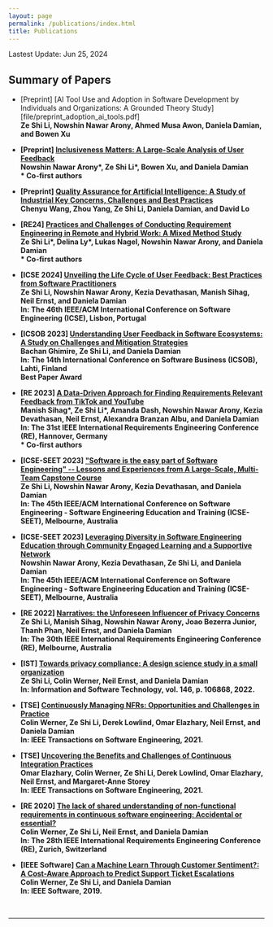 ```yaml
---
layout: page
permalink: /publications/index.html
title: Publications
---
```


Lastest Update: Jun 25, 2024&nbsp;

## Summary of Papers

- \[Preprint\] [AI Tool Use and Adoption in Software Development by Individuals and Organizations: A Grounded Theory Study][file/preprint_adoption_ai_tools.pdf] <br>
  <b>Ze Shi Li<b>, Nowshin Nawar Arony, Ahmed Musa Awon, Daniela Damian, and Bowen Xu

- \[Preprint\] [Inclusiveness Matters: A Large-Scale Analysis of User Feedback](file/papers/preprint_inclusive.pdf) <br>
  Nowshin Nawar Arony\*, <b>Ze Shi Li\*</b>, Bowen Xu, and Daniela Damian <br> \* Co-first authors

- \[Preprint\] [Quality Assurance for Artificial Intelligence: A Study of Industrial Key Concerns, Challenges and Best Practices](file/papers/preprint_qa.pdf) <br>
  Chenyu Wang, Zhou Yang, <b>Ze Shi Li</b>, Daniela Damian, and David Lo

- \[RE24\] [Practices and Challenges of Conducting Requirement Engineering in Remote and Hybrid Work: A Mixed Method Study](file/papers/re24.pdf) <br>
  <b>Ze Shi Li\*</b>, Delina Ly\*, Lukas Nagel, Nowshin Nawar Arony, and Daniela Damian <br> \* Co-first authors

- \[ICSE 2024\] [Unveiling the Life Cycle of User Feedback: Best Practices from Software Practitioners](file/papers/icse24.pdf) <br>
  <b>Ze Shi Li</b>, Nowshin Nawar Arony, Kezia Devathasan, Manish Sihag, Neil Ernst, and Daniela Damian <br>
  In: The 46th IEEE/ACM International Conference on Software Engineering (ICSE), Lisbon, Portugal

- \[ICSOB 2023\] [Understanding User Feedback in Software Ecosystems: A Study on Challenges and Mitigation Strategies](file/papers/icsob23.pdf) <br>
  Bachan Ghimire, <b>Ze Shi Li</b>, and Daniela Damian <br>
  In: The 14th International Conference on Software Business (ICSOB), Lahti, Finland <br>
  <b>Best Paper Award</b>

- \[RE 2023\] [A Data-Driven Approach for Finding Requirements Relevant Feedback from TikTok and YouTube](file/papers/re23.pdf) <br>
  Manish Sihag\*, <b>Ze Shi Li\*</b>, Amanda Dash, Nowshin Nawar Arony, Kezia Devathasan, Neil Ernst, Alexandra Branzan Albu, and Daniela Damian <br>
  In: The 31st IEEE International Requirements Engineering Conference (RE), Hannover, Germany <br> \* Co-first authors

- \[ICSE-SEET 2023\] ["Software is the easy part of Software Engineering" -- Lessons and Experiences from A Large-Scale, Multi-Team Capstone Course](file/papers/icse_seet23_capstone.pdf) <br>
  <b>Ze Shi Li</b>, Nowshin Nawar Arony, Kezia Devathasan, and Daniela Damian <br>
  In: The 45th IEEE/ACM International Conference on Software Engineering - Software Engineering Education and Training (ICSE-SEET), Melbourne, Australia

- \[ICSE-SEET 2023\] [Leveraging Diversity in Software Engineering Education through Community Engaged Learning and a Supportive Network](file/papers/icse_seet23_capstone.pdf) <br>
  Nowshin Nawar Arony, Kezia Devathasan, <b>Ze Shi Li</b>, and Daniela Damian <br>
  In: The 45th IEEE/ACM International Conference on Software Engineering - Software Engineering Education and Training (ICSE-SEET), Melbourne, Australia

- \[RE 2022\] [Narratives: the Unforeseen Influencer of Privacy Concerns](file/papers/re22.pdf) <br>
  <b>Ze Shi Li</b>, Manish Sihag, Nowshin Nawar Arony, Joao Bezerra Junior, Thanh Phan, Neil Ernst, and Daniela Damian <br>
  In: The 30th IEEE International Requirements Engineering Conference (RE), Melbourne, Australia

- \[IST\] [Towards privacy compliance: A design science study in a small organization](file/papers/ist22.pdf) <br>
  <b>Ze Shi Li</b>, Colin Werner, Neil Ernst, and Daniela Damian <br>
  In: Information and Software Technology, vol. 146, p. 106868, 2022.

- \[TSE\] [Continuously Managing NFRs: Opportunities and Challenges in Practice](file/papers/tse21_nfrs.pdf) <br>
  Colin Werner, <b>Ze Shi Li</b>, Derek Lowlind, Omar Elazhary, Neil Ernst, and Daniela Damian <br>
  In: IEEE Transactions on Software Engineering, 2021.

- \[TSE\] [Uncovering the Benefits and Challenges of Continuous Integration Practices](file/papers/tse21_ci.pdf) <br>
  Omar Elazhary, Colin Werner, <b>Ze Shi Li</b>, Derek Lowlind, Omar Elazhary, Neil Ernst, and Margaret-Anne Storey <br>
  In: IEEE Transactions on Software Engineering, 2021.

- \[RE 2020\] [The lack of shared understanding of non-functional requirements in continuous software engineering: Accidental or essential?](file/papers/re20.pdf) <br>
  Colin Werner, <b>Ze Shi Li</b>, Neil Ernst, and Daniela Damian <br>
  In: The 28th IEEE International Requirements Engineering Conference (RE), Zurich, Switzerland

- \[IEEE Software\] [Can a Machine Learn Through Customer Sentiment?: A Cost-Aware Approach to Predict Support Ticket Escalations](file/papers/ieee_software19.pdf) <br>
  Colin Werner, <b>Ze Shi Li</b>, and Daniela Damian <br>
  In: IEEE Software, 2019.

<br>

---

<!-- ## Undergrad Thesis

- Hybrid Detection Mechanism for Spoofing Attacks in Bluetooth Low Energy Networks<br>**Hanlin Cai** (Advisor: Zhezhuang Xu). Final Year Project. Under working<br>Expect to submit a research paper to IEEE Internet of Things Journal.

- [Industrial Inspection System based on Intelligent IoT and Bionic Quadruped Robot](https://caihanlin.com/mypaper/thesis/IP-report.pdf)<br>**Hanlin Cai** (Advisor: Zhezhuang Xu, Yuxiong Xia). Junior Intern Program.<br>Industrial Placement Report in [Huading Tech](http://www.hdim.com.cn/) and [IACTIP Lab](https://dqxy.fzu.edu.cn/en/)<br>

  <br> -->

